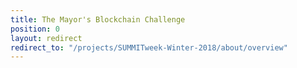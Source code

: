 ```yaml
---
title: The Mayor's Blockchain Challenge
position: 0
layout: redirect
redirect_to: "/projects/SUMMITweek-Winter-2018/about/overview"
---
```

